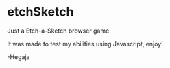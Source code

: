# etchSketch
Just a Etch-a-Sketch browser game

It was made to test my abilities using Javascript, enjoy!

-Hegaja
